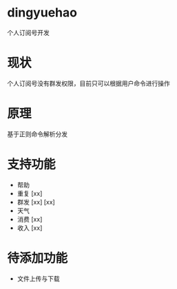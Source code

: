 # dingyuehao
个人订阅号开发

# 现状
个人订阅号没有群发权限，目前只可以根据用户命令进行操作

# 原理
基于正则命令解析分发

# 支持功能
- 帮助
- 重复 [xx]
- 群发 [xx] [xx]
- 天气
- 消费 [xx]
- 收入 [xx]

# 待添加功能
- 文件上传与下载
